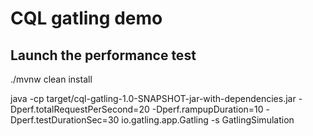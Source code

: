 # CQL gatling demo

## Launch the performance test
./mvnw clean install

java -cp target/cql-gatling-1.0-SNAPSHOT-jar-with-dependencies.jar -Dperf.totalRequestPerSecond=20 -Dperf.rampupDuration=10 -Dperf.testDurationSec=30 io.gatling.app.Gatling -s GatlingSimulation
